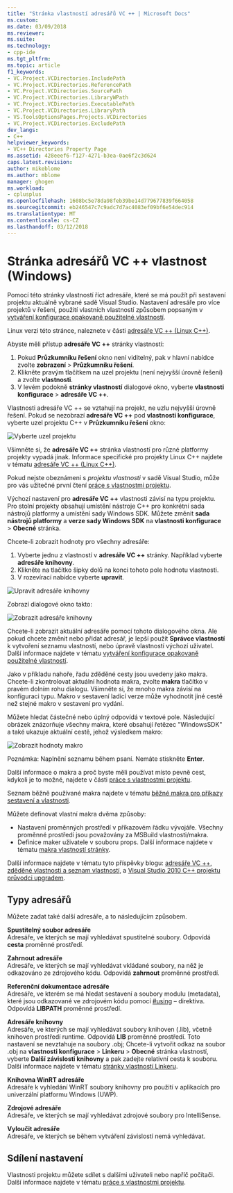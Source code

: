 ```yaml
---
title: "Stránka vlastností adresářů VC ++ | Microsoft Docs"
ms.custom: 
ms.date: 03/09/2018
ms.reviewer: 
ms.suite: 
ms.technology:
- cpp-ide
ms.tgt_pltfrm: 
ms.topic: article
f1_keywords:
- VC.Project.VCDirectories.IncludePath
- VC.Project.VCDirectories.ReferencePath
- VC.Project.VCDirectories.SourcePath
- VC.Project.VCDirectories.LibraryWPath
- VC.Project.VCDirectories.ExecutablePath
- VC.Project.VCDirectories.LibraryPath
- VS.ToolsOptionsPages.Projects.VCDirectories
- VC.Project.VCDirectories.ExcludePath
dev_langs:
- C++
helpviewer_keywords:
- VC++ Directories Property Page
ms.assetid: 428eeef6-f127-4271-b3ea-0ae6f2c3d624
caps.latest.revision: 
author: mikeblome
ms.author: mblome
manager: ghogen
ms.workload:
- cplusplus
ms.openlocfilehash: 1608bc5e78da98feb39be14d779677839f664058
ms.sourcegitcommit: eb246547c7c9adc7d7ac4083ef09bf6e54dec914
ms.translationtype: MT
ms.contentlocale: cs-CZ
ms.lasthandoff: 03/12/2018
---
```

# <a name="vc-directories-property-page-windows"></a>Stránka adresářů VC ++ vlastnost (Windows)

Pomocí této stránky vlastností říct adresáře, které se má použít při sestavení projektu aktuálně vybrané sadě Visual Studio. Nastavení adresáře pro více projektů v řešení, použití vlastních vlastností způsobem popsaným v [vytváření konfigurace opakovaně použitelné vlastností](working-with-project-properties.md#bkmkPropertySheets).

Linux verzi této stránce, naleznete v části [adresáře VC ++ (Linux C++)](../linux/prop-pages/directories-linux.md).   

Abyste měli přístup **adresáře VC ++** stránky vlastností:

1. Pokud **Průzkumníku řešení** okno není viditelný, pak v hlavní nabídce zvolte **zobrazení** > **Průzkumníku řešení**.
1. Klikněte pravým tlačítkem na uzel projektu (není nejvyšší úrovně řešení) a zvolte **vlastnosti**.
1. V levém podokně **stránky vlastností** dialogové okno, vyberte **vlastnosti konfigurace** > **adresáře VC ++**.  

Vlastnosti adresáře VC ++ se vztahují na projekt, ne uzlu nejvyšší úrovně řešení. Pokud se nezobrazí **adresáře VC ++** pod **vlastnosti konfigurace**, vyberte uzel projektu C++ v **Průzkumníku řešení** okno: 

![Vyberte uzel projektu](media/vcppdir.png "vyberte uzel projektu zobrazíte vlastnosti adresáře VC ++")

Všimněte si, že **adresáře VC ++** stránka vlastností pro různé platformy projekty vypadá jinak. Informace specifické pro projekty Linux C++ najdete v tématu [adresáře VC ++ (Linux C++)](../linux/prop-pages/directories-linux.md). 
 
Pokud nejste obeznámeni s *projektu vlastnosti* v sadě Visual Studio, může pro vás užitečné první čtení [práce s vlastnostmi projektu](working-with-project-properties.md). 
 
Výchozí nastavení pro **adresáře VC ++** vlastnosti závisí na typu projektu. Pro stolní projekty obsahují umístění nástroje C++ pro konkrétní sada nástrojů platformy a umístění sady Windows SDK. Můžete změnit **sada nástrojů platformy** a **verze sady Windows SDK** na **vlastnosti konfigurace** > **Obecné** stránka. 

Chcete-li zobrazit hodnoty pro všechny adresáře:

1. Vyberte jednu z vlastností v **adresáře VC ++** stránky. Například vyberte **adresáře knihovny**.
1. Klikněte na tlačítko šipky dolů na konci tohoto pole hodnotu vlastnosti.
1. V rozevírací nabídce vyberte **upravit**.

![Upravit adresáře knihovny](media/vcppdir_libdir_edit.png "dialogové okno Upravit cesty knihoven")

Zobrazí dialogové okno takto: 

![Zobrazit adresáře knihovny](media/vcppdir_libdir.png "dialogové okno Přidat nebo odebrat cesty knihoven")

Chcete-li zobrazit aktuální adresáře pomocí tohoto dialogového okna. Ale pokud chcete změnit nebo přidat adresář, je lepší použít **Správce vlastností** k vytvoření seznamu vlastností, nebo úpravě vlastností výchozí uživatel. Další informace najdete v tématu [vytváření konfigurace opakovaně použitelné vlastností](working-with-project-properties.md#bkmkPropertySheets).

Jako v příkladu nahoře, řadu zděděné cesty jsou uvedeny jako makra.  Chcete-li zkontrolovat aktuální hodnota makra, zvolte **makra** tlačítko v pravém dolním rohu dialogu. Všimněte si, že mnoho makra závisí na konfiguraci typu. Makro v sestavení ladicí verze může vyhodnotit jiné cestě než stejné makro v sestavení pro vydání. 

Můžete hledat částečné nebo úplný odpovídá v textové pole. Následující obrázek znázorňuje všechny makra, které obsahují řetězec "WindowsSDK" a také ukazuje aktuální cestě, jehož výsledkem makro:

![Zobrazit hodnoty makro](media/vcppdir_libdir_macros.png "dialogové okno Upravit makra")

Poznámka: Naplnění seznamu během psaní. Nemáte stiskněte **Enter**.

Další informace o makra a proč byste měli používat místo pevně cest, kdykoli je to možné, najdete v části [práce s vlastnostmi projektu](../ide/working-with-project-properties.md#bkmkPropertiesVersusMacros). 

Seznam běžně používané makra najdete v tématu [běžné makra pro příkazy sestavení a vlastnosti](https://docs.microsoft.com/en-us/cpp/ide/common-macros-for-build-commands-and-properties).

Můžete definovat vlastní makra dvěma způsoby:
-   Nastavení proměnných prostředí v příkazovém řádku vývojáře. Všechny proměnné prostředí jsou považovány za MSBuild vlastnosti/makra.
-   Definice maker uživatele v souboru props. Další informace najdete v tématu [makra vlastností stránky](working-with-project-properties.md#bkmkPropertiesVersusMacros). 

Další informace najdete v tématu tyto příspěvky blogu: [adresáře VC ++](http://blogs.msdn.com/b/vsproject/archive/2009/07/07/vc-directories.aspx), [zděděné vlastnosti a seznam vlastností](http://blogs.msdn.com/b/vsproject/archive/2009/06/23/inherited-properties-and-property-sheets.aspx), a [Visual Studio 2010 C++ projektu průvodci upgradem](http://blogs.msdn.com/b/vcblog/archive/2010/03/02/visual-studio-2010-c-project-upgrade-guide.aspx).  
  
## <a name="directory-types"></a>Typy adresářů

Můžete zadat také další adresáře, a to následujícím způsobem.  
  
**Spustitelný soubor adresáře**<br/>
Adresáře, ve kterých se mají vyhledávat spustitelné soubory. Odpovídá **cesta** proměnné prostředí.

**Zahrnout adresáře**<br/>
Adresáře, ve kterých se mají vyhledávat vkládané soubory, na něž je odkazováno ze zdrojového kódu. Odpovídá **zahrnout** proměnné prostředí.

**Referenční dokumentace adresáře**<br/>
 Adresáře, ve kterém se má hledat sestavení a soubory modulu (metadata), které jsou odkazované ve zdrojovém kódu pomocí [#using](../preprocessor/hash-using-directive-cpp.md) – direktiva. Odpovídá **LIBPATH** proměnné prostředí.

**Adresáře knihovny**<br/>
Adresáře, ve kterých se mají vyhledávat soubory knihoven (.lib), včetně knihoven prostředí runtime. Odpovídá **LIB** proměnné prostředí. Toto nastavení se nevztahuje na soubory .obj; Chcete-li vytvořit odkaz na soubor .obj na **vlastnosti konfigurace** > **Linkeru** > **Obecné** stránka vlastností, vyberte  **Další závislosti knihovny** a pak zadejte relativní cesta k souboru. Další informace najdete v tématu [stránky vlastností Linkeru](../ide/linker-property-pages.md).

**Knihovna WinRT adresáře**<br/>
Adresáře k vyhledání WinRT soubory knihovny pro použití v aplikacích pro univerzální platformu Windows (UWP). 

**Zdrojové adresáře**<br/>
Adresáře, ve kterých se mají vyhledávat zdrojové soubory pro IntelliSense.

**Vyloučit adresáře**<br/>
Adresáře, ve kterých se během vytváření závislostí nemá vyhledávat.

## <a name="sharing-the-settings"></a>Sdílení nastavení

Vlastnosti projektu můžete sdílet s dalšími uživateli nebo napříč počítači. Další informace najdete v tématu [práce s vlastnostmi projektu](../ide/working-with-project-properties.md).
